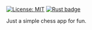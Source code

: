 [![License: MIT](https://img.shields.io/badge/License-MIT-yellow.svg)](https://opensource.org/licenses/MIT)
[![Rust badge](https://github.com/gkanwar/rs-chess/actions/workflows/rust.yml/badge.svg)](https://github.com/gkanwar/rs-chess/actions/workflows/rust.yml)

Just a simple chess app for fun.
